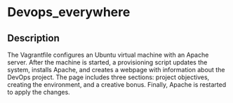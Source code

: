 # Devops_everywhere

## Description

The Vagrantfile configures an Ubuntu virtual machine with an Apache server. After the machine is started, a provisioning script updates the system, installs Apache, and creates a webpage with information about the DevOps project. The page includes three sections: project objectives, creating the environment, and a creative bonus. Finally, Apache is restarted to apply the changes.
